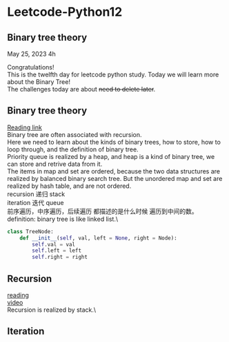 # Leetcode-Python12

## Binary tree theory

May 25, 2023  4h

Congratulations!\
This is the twelfth day for leetcode python study. Today we will learn more about the Binary Tree!\
The challenges today are about ~~need to delete later~~.

## Binary tree theory
[Reading link](https://github.com/youngyangyang04/leetcode-master/blob/master/problems/%E4%BA%8C%E5%8F%89%E6%A0%91%E7%90%86%E8%AE%BA%E5%9F%BA%E7%A1%80.md)\
Binary tree are often associated with recursion.\
Here we need to learn about the kinds of binary trees, how to store, how to loop through, and the definition of binary tree.\
Priority queue is realized by a heap, and heap is a kind of binary tree, we can store and retrive data from it.\
The items in map and set are ordered, because the two data structures are realized by balanced binary search tree. But the unordered map and set are realized by hash table, and are not ordered.\
recursion 递归   stack\
iteration 迭代   queue\
前序遍历，中序遍历，后续遍历  都描述的是什么时候 遍历到中间的数。\
definition: binary tree is like linked list.\
```python
class TreeNode:
    def __init__(self, val, left = None, right = Node):
        self.val = val
        self.left = left
        self.right = right
```

## Recursion
[reading](https://github.com/youngyangyang04/leetcode-master/blob/master/problems/%E4%BA%8C%E5%8F%89%E6%A0%91%E7%9A%84%E9%80%92%E5%BD%92%E9%81%8D%E5%8E%86.md)\
[video](https://www.bilibili.com/video/BV1Wh411S7xt/?spm_id_from=pageDriver&vd_source=63f26efad0d35bcbb0de794512ac21f3)\
Recursion is realized by stack.\






## Iteration



